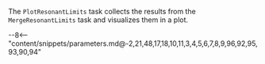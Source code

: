 The `PlotResonantLimits` task collects the results from the `MergeResonantLimits` task and visualizes them in a plot.

<div class="dhi_parameter_table">

--8<-- "content/snippets/parameters.md@-2,21,48,17,18,10,11,3,4,5,6,7,8,9,96,92,95,93,90,94"

</div>
